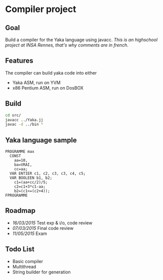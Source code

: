 Compiler project
================

Goal
----

Build a compiler for the Yaka language using javacc.
*This is an highschool project at INSA Rennes, that's why comments are in french.*

Features
--------

The compiler can build yaka code into either

* Yaka ASM, run on YVM
* x86 Pentium ASM, run on DosBOX

Build
-----

```BASH
cd src/
javacc ../Yaka.jj
javac -d ../bin *
```

Yaka language sample
--------------------

```YAKA
PROGRAMME max
  CONST
    aa=10,
    ba=VRAI,
    cc=aa;
  VAR ENTIER c1, c2, c3, c3, c4, c5;
  VAR BOOLEEN b1, b2;
    c1=(aa+cc/2)/5;
    c2=c1+3*c1-aa;
    b2=(c1<=(c2+4));
FPROGRAMME
```

Roadmap
-------

* _16/03/2015_ Test exp & i/o, code review
* _07/03/2015_ Final code review
* _11/05/2015_ Exam

Todo List
---------

* Basic compiler
* Multithread
* String builder for generation
